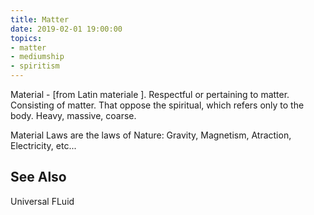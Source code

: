```yaml
---
title: Matter
date: 2019-02-01 19:00:00
topics:
- matter
- mediumship
- spiritism
---
```


Material - [from Latin materiale ]. Respectful or pertaining to matter.
Consisting of matter. That oppose the spiritual, which refers only to the body.
Heavy, massive, coarse.

Material Laws are the laws of Nature: Gravity, Magnetism, Atraction,
Electricity, etc...


## See Also
Universal FLuid
